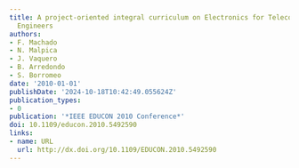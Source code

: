 ```yaml
---
title: A project-oriented integral curriculum on Electronics for Telecommunication
  Engineers
authors:
- F. Machado
- N. Malpica
- J. Vaquero
- B. Arredondo
- S. Borromeo
date: '2010-01-01'
publishDate: '2024-10-18T10:42:49.055624Z'
publication_types:
- 0
publication: '*IEEE EDUCON 2010 Conference*'
doi: 10.1109/educon.2010.5492590
links:
- name: URL
  url: http://dx.doi.org/10.1109/EDUCON.2010.5492590
---
```

